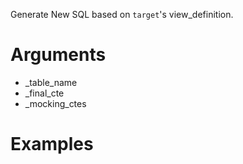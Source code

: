 Generate New SQL based on `target`'s view_definition.

Arguments
===
- _table_name
- _final_cte
- _mocking_ctes

Examples
===
